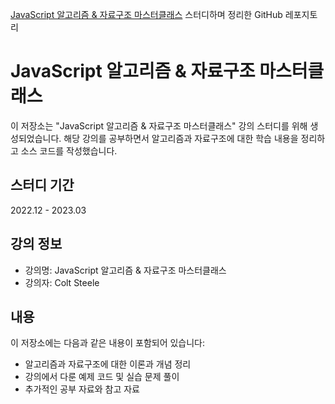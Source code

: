 

[JavaScript 알고리즘 & 자료구조 마스터클래스](https://www.udemy.com/course/best-javascript-data-structures/) 스터디하며 정리한 GitHub 레포지토리

# JavaScript 알고리즘 & 자료구조 마스터클래스

이 저장소는 "JavaScript 알고리즘 & 자료구조 마스터클래스" 강의 스터디를 위해 생성되었습니다. 해당 강의를 공부하면서 알고리즘과 자료구조에 대한 학습 내용을 정리하고 소스 코드를 작성했습니다.

## 스터디 기간 
2022.12 - 2023.03

## 강의 정보
- 강의명: JavaScript 알고리즘 & 자료구조 마스터클래스
- 강의자: Colt Steele

## 내용
이 저장소에는 다음과 같은 내용이 포함되어 있습니다:

- 알고리즘과 자료구조에 대한 이론과 개념 정리
- 강의에서 다룬 예제 코드 및 실습 문제 풀이
- 추가적인 공부 자료와 참고 자료
